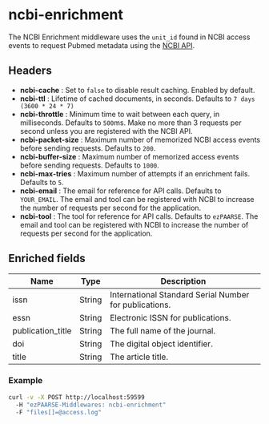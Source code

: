 # ncbi-enrichment

The NCBI Enrichment middleware uses the ``unit_id`` found in NCBI access events to request Pubmed metadata using the [NCBI API](https://www.ncbi.nlm.nih.gov/books/NBK25501/).

## Headers

+ **ncbi-cache** : Set to ``false`` to disable result caching. Enabled by default.
+ **ncbi-ttl** : Lifetime of cached documents, in seconds. Defaults to ``7 days (3600 * 24 * 7)``
+ **ncbi-throttle** : Minimum time to wait between each query, in milliseconds. Defaults to ``500``ms. Make no more than 3 requests per second unless you are registered with the NCBI API.
+ **ncbi-packet-size** : Maximum number of memorized NCBI access events before sending requests. Defaults to ``200``.
+ **ncbi-buffer-size** : Maximum number of memorized access events before sending requests. Defaults to ``1000``.
+ **ncbi-max-tries** : Maximum number of attempts if an enrichment fails. Defaults to ``5``.
+ **ncbi-email** : The email for reference for API calls. Defaults to ``YOUR_EMAIL``.  The email and tool can be registered with NCBI to increase the number of requests per second for the application.
+ **ncbi-tool** : The tool for reference for API calls. Defaults to ``ezPAARSE``.  The email and tool can be registered with NCBI to increase the number of requests per second for the application.

## Enriched fields

| Name | Type | Description |
| --- | --- | --- |
| issn | String | International Standard Serial Number for publications. |
| essn | String | Electronic ISSN for publications. |
| publication_title | String | The full name of the journal. |
| doi | String | The digital object identifier. |
| title | String | The article title. |

### Example

```bash
curl -v -X POST http://localhost:59599
  -H "ezPAARSE-Middlewares: ncbi-enrichment"
  -F "files[]=@access.log"
```
